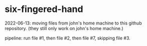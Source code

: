 # six-fingered-hand

2022-06-13: moving files from john's home machine to this github repository.  (they still only work on john's home machine.)

pipeline: run file #1, then file #2, then file #7, skipping file #3.
